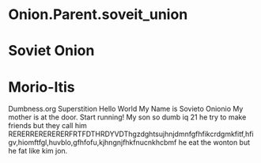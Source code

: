 # Onion.Parent.soveit_union
# Soviet Onion
# Morio-Itis
 Dumbness.org
 Superstition
Hello World My Name is Sovieto Onionio
My mother is at the door. Start running!
My son so dumb iq 21 he try to make friends but they call him RERERRERERERERFRTFDTHRDYVDThgzdghtsujhnjdmnfgfhfikcrdgmkfitf,hfigv,hiomftfgl,huvblo,gfhfofu,kjhngnjfhkfnucnkhcbmf he eat the wonton but he fat like kim jon.
